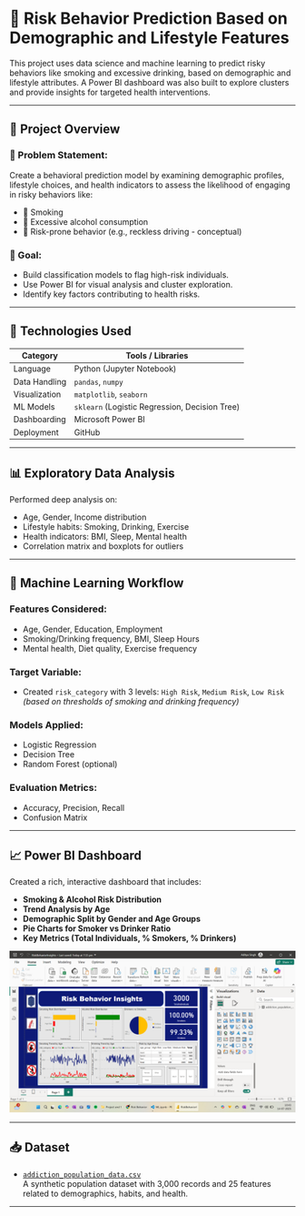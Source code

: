 # 🧠 Risk Behavior Prediction Based on Demographic and Lifestyle Features

This project uses data science and machine learning to predict risky behaviors like smoking and excessive drinking, based on demographic and lifestyle attributes. A Power BI dashboard was also built to explore clusters and provide insights for targeted health interventions.

---

## 📌 Project Overview

### 📝 Problem Statement:
Create a behavioral prediction model by examining demographic profiles, lifestyle choices, and health indicators to assess the likelihood of engaging in risky behaviors like:
- 🚬 Smoking
- 🍺 Excessive alcohol consumption
- 🚗 Risk-prone behavior (e.g., reckless driving - conceptual)

### 🎯 Goal:
- Build classification models to flag high-risk individuals.
- Use Power BI for visual analysis and cluster exploration.
- Identify key factors contributing to health risks.

---

## 🧪 Technologies Used

| Category          | Tools / Libraries                        |
|------------------|-------------------------------------------|
| Language         | Python (Jupyter Notebook)                 |
| Data Handling    | `pandas`, `numpy`                         |
| Visualization    | `matplotlib`, `seaborn`                   |
| ML Models        | `sklearn` (Logistic Regression, Decision Tree) |
| Dashboarding     | Microsoft Power BI                        |
| Deployment       | GitHub                                    |

---

## 📊 Exploratory Data Analysis

Performed deep analysis on:
- Age, Gender, Income distribution
- Lifestyle habits: Smoking, Drinking, Exercise
- Health indicators: BMI, Sleep, Mental health
- Correlation matrix and boxplots for outliers

---

## 🤖 Machine Learning Workflow

### Features Considered:
- Age, Gender, Education, Employment
- Smoking/Drinking frequency, BMI, Sleep Hours
- Mental health, Diet quality, Exercise frequency

### Target Variable:
- Created `risk_category` with 3 levels: `High Risk`, `Medium Risk`, `Low Risk`  
  *(based on thresholds of smoking and drinking frequency)*

### Models Applied:
- Logistic Regression
- Decision Tree
- Random Forest (optional)

### Evaluation Metrics:
- Accuracy, Precision, Recall
- Confusion Matrix

---

## 📈 Power BI Dashboard

Created a rich, interactive dashboard that includes:
- **Smoking & Alcohol Risk Distribution**
- **Trend Analysis by Age**
- **Demographic Split by Gender and Age Groups**
- **Pie Charts for Smoker vs Drinker Ratio**
- **Key Metrics (Total Individuals, % Smokers, % Drinkers)**

<p align="center">
  <img src="PowerBI_Dashboard/Dashboard.png" width="1000"/>
</p>

---

## 📥 Dataset

- [`addiction_population_data.csv`](https://www.kaggle.com/datasets/khushikyad001/cigarettes-and-alcohol-addiction?resource=download)  
  A synthetic population dataset with 3,000 records and 25 features related to demographics, habits, and health.


---
